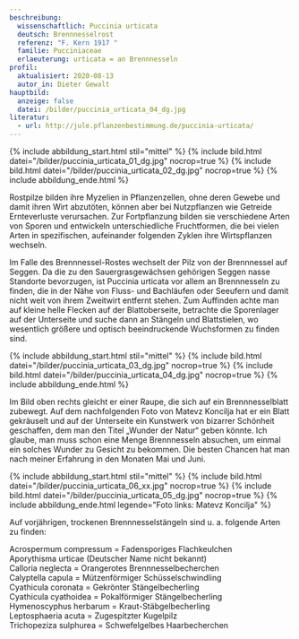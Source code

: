 ```yaml
---
beschreibung:
  wissenschaftlich: Puccinia urticata
  deutsch: Brennnesselrost
  referenz: "F. Kern 1917 "
  familie: Pucciniaceae
  erlaeuterung: urticata = an Brennnesseln
profil:
  aktualisiert: 2020-08-13
  autor_in: Dieter Gewalt
hauptbild:
  anzeige: false
  datei: /bilder/puccinia_urticata_04_dg.jpg
literatur:
  - url: http://jule.pflanzenbestimmung.de/puccinia-urticata/
---
```

{% include abbildung_start.html stil="mittel" %}
{% include bild.html datei="/bilder/puccinia_urticata_01_dg.jpg" nocrop=true %}
{% include bild.html datei="/bilder/puccinia_urticata_02_dg.jpg" nocrop=true %}
{% include abbildung_ende.html %}

Rostpilze bilden ihre Myzelien in Pflanzenzellen, ohne deren Gewebe und damit ihren Wirt abzutöten, können aber bei Nutzpflanzen wie Getreide Ernteverluste verursachen. Zur Fortpflanzung bilden sie verschiedene Arten von Sporen und entwickeln unterschiedliche Fruchtformen, die bei vielen Arten in spezifischen, aufeinander folgenden Zyklen ihre Wirtspflanzen wechseln.

Im Falle des Brennnessel-Rostes wechselt der Pilz von der Brennnessel auf Seggen. Da die zu den Sauergrasgewächsen gehörigen Seggen nasse Standorte bevorzugen, ist Puccinia urticata vor allem an Brennnesseln zu finden, die in der Nähe von Fluss- und Bachläufen oder Seeufern und damit nicht weit von ihrem Zweitwirt entfernt stehen. Zum Auffinden achte man auf kleine helle Flecken auf der Blattoberseite, betrachte die Sporenlager auf der Unterseite und suche dann an Stängeln und Blattstielen, wo wesentlich größere und optisch beeindruckende Wuchsformen zu finden sind.

{% include abbildung_start.html stil="mittel" %}
{% include bild.html datei="/bilder/puccinia_urticata_03_dg.jpg" nocrop=true %}
{% include bild.html datei="/bilder/puccinia_urticata_04_dg.jpg" nocrop=true %}
{% include abbildung_ende.html %}

Im Bild oben rechts gleicht er einer Raupe, die sich auf ein Brennnesselblatt zubewegt. Auf dem nachfolgenden Foto von Matevz Koncilja hat er ein Blatt gekräuselt und auf der Unterseite ein Kunstwerk von bizarrer Schönheit geschaffen, dem man den Titel „Wunder der Natur“ geben könnte. Ich glaube, man muss schon eine Menge Brennnesseln absuchen, um einmal ein solches Wunder zu Gesicht zu bekommen. Die besten Chancen hat man nach meiner Erfahrung in den Monaten Mai und Juni.

{% include abbildung_start.html stil="mittel" %}
{% include bild.html datei="/bilder/puccinia_urticata_06_xx.jpg" nocrop=true %}
{% include bild.html datei="/bilder/puccinia_urticata_05_dg.jpg" nocrop=true %}
{% include abbildung_ende.html legende="Foto links: Matevz Koncilja" %}

Auf vorjährigen, trockenen Brennnesselstängeln sind u. a. folgende Arten zu finden:

Acrospermum compressum = Fadensporiges Flachkeulchen\
Aporythisma urticae (Deutscher Name nicht bekannt)\
Calloria neglecta = Orangerotes Brennnesselbecherchen\
Calyptella capula = Mützenförmiger Schüsselschwindling\
Cyathicula coronata = Gekrönter Stängelbecherling\
Cyathicula cyathoidea = Pokalförmiger Stängelbecherling\
Hymenoscyphus herbarum = Kraut-Stäbgelbecherling\
Leptosphaeria acuta = Zugespitzter Kugelpilz\
Trichopeziza sulphurea = Schwefelgelbes Haarbecherchen